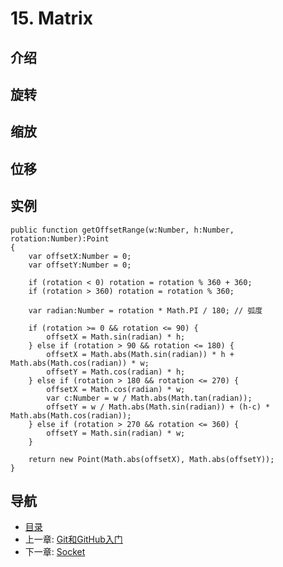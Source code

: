 # 15. Matrix

## 介绍

## 旋转

## 缩放

## 位移

## 实例

	public function getOffsetRange(w:Number, h:Number, rotation:Number):Point
    {
        var offsetX:Number = 0;
        var offsetY:Number = 0;

        if (rotation < 0) rotation = rotation % 360 + 360;
        if (rotation > 360) rotation = rotation % 360;

        var radian:Number = rotation * Math.PI / 180; // 弧度

        if (rotation >= 0 && rotation <= 90) {
            offsetX = Math.sin(radian) * h;
        } else if (rotation > 90 && rotation <= 180) {
            offsetX = Math.abs(Math.sin(radian)) * h + Math.abs(Math.cos(radian)) * w;
            offsetY = Math.cos(radian) * h;
        } else if (rotation > 180 && rotation <= 270) {
            offsetX = Math.cos(radian) * w;
            var c:Number = w / Math.abs(Math.tan(radian));
            offsetY = w / Math.abs(Math.sin(radian)) + (h-c) * Math.abs(Math.cos(radian));
        } else if (rotation > 270 && rotation <= 360) {
            offsetY = Math.sin(radian) * w;
        }

        return new Point(Math.abs(offsetX), Math.abs(offsetY));
    }

## 导航
* [目录](00.md)
* 上一章: [Git和GitHub入门](14.md)
* 下一章: [Socket](16.md)